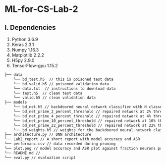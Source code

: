 ML-for-CS-Lab-2
=============================

## I. Dependencies
   1. Python 3.6.9
   2. Keras 2.3.1
   3. Numpy 1.16.3
   4. Matplotlib 2.2.2
   5. H5py 2.9.0
   6. TensorFlow-gpu 1.15.2
   
   
```bash
├── data
    └── bd_test.h5  // this is poisoned test data
    └── bd_valid.h5 // poisoned validation data
    └── data.txt  // instructions to download data
    └── test.h5  // clean test data
    └── valid.h5 // clean validation data
├── models
    └── bd_net.h5 // backdoored neural network classifier with N classes
    └── bd_net_prime_2_percent_threshold // repaired network at 2% threshold used with "bd_net.h5"
    └── bd_net_prime_4_percent_threshold // repaired network at 4% threshold used with "bd_net.h5"
    └── bd_net_prime_10_percent_threshold // repaired network at 10% threshold used with "bd_net.h5"
    └── bd_net_prime_22_percent_threshold // repaired network at 22% threshold used with "bd_net.h5"
    └── bd_weights.h5 // weights for the backdoored neural network classifier "bd_net.h5"
├── architecture.py // DNN architecture
└── Lab2_report // A short report with model accuracy and ASR
└── performanc.csv // data recorded during pruning
└── plot.png // model accuracy and ASR plot against fraction neurons pruned
└── README.md // 
└── eval.py // evaluation script
```
